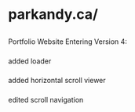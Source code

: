 # parkandy.ca/

## 
Portfolio Website 
Entering Version 4:

###
added loader
###
added horizontal scroll viewer
###
edited scroll navigation
